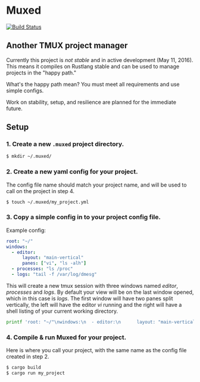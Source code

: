 Muxed
=====
[![Build Status](https://travis-ci.org/brianp/muxed.png?branch=master)](https://travis-ci.org/brianp/muxed)

## Another TMUX project manager

Currently this project is _not stable_ and in active development (May 11, 2016). This means it compiles on Rustlang stable and can be used to manage projects in the "happy path."

What's the happy path mean? You must meet all requirements and use simple configs.

Work on stability, setup, and resilience are planned for the immediate future.

## Setup

### 1. Create a new `.muxed` project directory.

```bash
$ mkdir ~/.muxed/
```

### 2. Create a new yaml config for your project.
The config file name should match your project name, and will be used to call on the project in step 4.

```bash
$ touch ~/.muxed/my_project.yml
```

### 3. Copy a simple config in to your project config file.

Example config:
```yaml
root: "~/"
windows:
  - editor:
      layout: "main-vertical"
      panes: ["vi", "ls -alh"]
  - processes: "ls /proc"
  - logs: "tail -f /var/log/dmesg"
```

This will create a new tmux session with three windows named *editor*,
*processes* and *logs*. By default your view will be on the last window opened,
which in this case is *logs*. The first window will have two panes split
vertically, the left will have the editor *vi* running and the right will have a
shell listing of your current working directory.

```bash
printf 'root: "~/"\nwindows:\n  - editor:\n      layout: "main-vertical"\n      panes: ["vi", "ls -alh"]\n  - processes: "ls /proc"\n  - logs: "tail -f /var/log/dmesg"' > ~/.muxed/my_project.yml
```

### 4. Compile & run Muxed for your project.
Here is where you call your project, with the same name as the config file created in step 2.

```bash
$ cargo build
$ cargo run my_project
```

